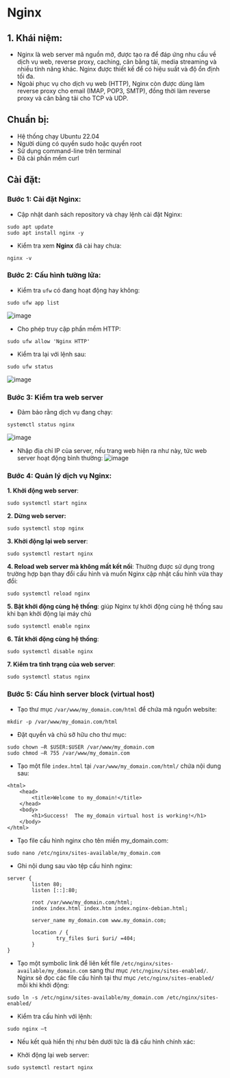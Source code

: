 # Nginx
## 1. Khái niệm: 
- Nginx là web server mã nguồn mở, được tạo ra để đáp ứng nhu cầu về dịch vụ web, reverse proxy, caching, cân bằng tải, media streaming và nhiều tính năng khác. Nginx được thiết kế để có hiệu suất và độ ổn định tối đa.
- Ngoài phục vụ cho dịch vụ web (HTTP), Nginx còn được dùng làm reverse proxy cho email (IMAP, POP3, SMTP), đồng thời làm reverse proxy và cân bằng tải cho TCP và UDP.

## Chuẩn bị: 
- Hệ thống chạy Ubuntu 22.04
- Người dùng có quyền sudo hoặc quyền root
- Sử dụng command-line trên terminal
- Đã cài phần mềm curl

## Cài đặt: 
### Bước 1: Cài đặt Nginx:
- Cập nhật danh sách repository và chạy lệnh cài đặt Nginx:
```
sudo apt update
sudo apt install nginx -y
```
- Kiểm tra xem **Nginx** đã cài hay chưa:
```
nginx -v
```

### Bước 2: Cấu hình tường lửa:
- Kiểm tra `ufw` có đang hoạt động hay không:
```
sudo ufw app list
```
![image](https://github.com/user-attachments/assets/996d594b-f4c6-4da1-8c58-3838b26816f6)

- Cho phép truy cập phần mềm HTTP:
```
sudo ufw allow 'Nginx HTTP'
```
- Kiểm tra lại với lệnh sau:
```
sudo ufw status
```
![image](https://github.com/user-attachments/assets/aad1dd47-e68c-45b0-bdc2-69b1cfa37517)

### Bước 3: Kiểm tra web server
- Đảm bảo rằng dịch vụ đang chạy:
```
systemctl status nginx
```
![image](https://github.com/user-attachments/assets/d57a4c80-d6a4-426a-87fd-119cd46dfcf2)
- Nhập địa chỉ IP của server, nếu trang web hiện ra như này, tức web server hoạt động bình thường:
![image](https://github.com/user-attachments/assets/bc7c7aae-e2fb-4ae3-b90d-482f628319c4)

### Bước 4: Quản lý dịch vụ Nginx:
**1. Khởi động web server**:
```
sudo systemctl start nginx
```
**2. Dừng web server:**
```
sudo systemctl stop nginx
```
**3. Khởi động lại web server**: 
```
sudo systemctl restart nginx
```
**4. Reload web server mà không mất kết nối**: Thường được sử dụng trong trường hợp bạn thay đổi cấu hình và muốn Nginx cập nhật cấu hình vừa thay đổi:
```
sudo systemctl reload nginx
```
**5. Bật khởi động cùng hệ thống**: giúp Nginx tự khởi động cùng hệ thống sau khi bạn khởi động lại máy chủ
```
sudo systemctl enable nginx
```
**6. Tắt khởi động cùng hệ thống**:
```
sudo systemctl disable nginx
```
**7. Kiểm tra tình trạng của web server**:
```
sudo systemctl status nginx
```

### Bước 5: Cấu hình server block (virtual host)
- Tạo thư mục `/var/www/my_domain.com/html` để chứa mã nguồn website:
```
mkdir -p /var/www/my_domain.com/html
```
- Đặt quyền và chủ sỡ hữu cho thư mục:
```
sudo chown –R $USER:$USER /var/www/my_domain.com
sudo chmod –R 755 /var/www/my_domain.com
```
- Tạo một file `index.html` tại `/var/www/my_domain.com/html/` chứa nội dung sau:
```shell
<html>
    <head>
        <title>Welcome to my_domain!</title>
    </head>
    <body>
        <h1>Success!  The my_domain virtual host is working!</h1>
    </body>
</html>
```
- Tạo file cấu hình nginx cho tên miền my_domain.com:
```
sudo nano /etc/nginx/sites-available/my_domain.com
```
- Ghi nội dung sau vào tệp cấu hình nginx:
```shell
server {
        listen 80;
        listen [::]:80;

        root /var/www/my_domain.com/html;
        index index.html index.htm index.nginx-debian.html;

        server_name my_domain.com www.my_domain.com;

        location / {
                try_files $uri $uri/ =404;
        }
}
```
- Tạo một symbolic link để liên kết file `/etc/nginx/sites-available/my_domain.com` sang thư mục `/etc/nginx/sites-enabled/`. Nginx sẽ đọc các file cấu hình tại thư mục `/etc/nginx/sites-enabled/` mỗi khi khởi động:
```
sudo ln -s /etc/nginx/sites-available/my_domain.com /etc/nginx/sites-enabled/
```
- Kiểm tra cấu hình với lệnh:
```
sudo nginx –t
```
- Nếu kết quả hiển thị như bên dưới tức là đã cấu hình chính xác:

- Khởi động lại web server:
```
sudo systemctl restart nginx
```

